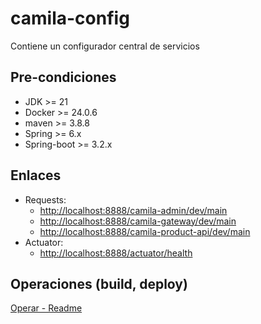 # camila-config

Contiene un configurador central de servicios

## Pre-condiciones

* JDK >= 21
* Docker >= 24.0.6
* maven >= 3.8.8
* Spring >= 6.x
* Spring-boot >= 3.2.x

## Enlaces

* Requests:
  * <http://localhost:8888/camila-admin/dev/main>
  * <http://localhost:8888/camila-gateway/dev/main>
  * <http://localhost:8888/camila-product-api/dev/main>
* Actuator:
  * <http://localhost:8888/actuator/health>

## Operaciones (build, deploy)

[Operar - Readme](.operate/Readme.md)
